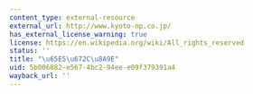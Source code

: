 ```yaml
---
content_type: external-resource
external_url: http://www.kyoto-np.co.jp/
has_external_license_warning: true
license: https://en.wikipedia.org/wiki/All_rights_reserved
status: ''
title: "\u65E5\u672C\u8A9E"
uid: 5b006882-e567-4bc2-94ee-e09f379391a4
wayback_url: ''
---
```

